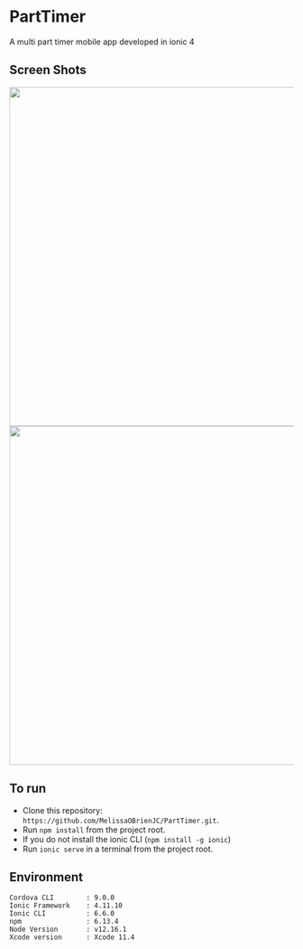 # PartTimer
A multi part timer mobile app developed in ionic 4

## Screen Shots
<p align="center">    
    <img src="http://www.parttimer.mobdemo.org//images//parttimer-2-list.jpg" height="600em"/>
    <img src="http://www.parttimer.mobdemo.org//images//parttimer-3-run.jpg" height="600em"/>
 </p>

 ## To run
 * Clone this repository: `https://github.com/MelissaOBrienJC/PartTimer.git`.
 * Run `npm install` from the project root.
 * If you do not install the ionic CLI (`npm install -g ionic`)
 * Run `ionic serve` in a terminal from the project root.
 
  ## Environment
 ```
 Cordova CLI        : 9.0.0 
 Ionic Framework    : 4.11.10
 Ionic CLI          : 6.6.0 
 npm                : 6.13.4
 Node Version       : v12.16.1
 Xcode version      : Xcode 11.4
 ```
